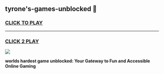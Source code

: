 
## tyrone's-games-unblocked 👋
<h3>
<a href="https://premium.freeplayer.one?title=tyrone's-games-unblocked&ref=14F">CLICK TO PLAY</a></h3>
<hr>

<h3>
<a href="https://premium.freeplayer.one?title=tyrone's-games-unblocked&ref=14F">CLICK 2 PLAY</a>
  
</h3>

<a href="https://premium.freeplayer.one?title=tyrone's-games-unblocked&ref=12F/"><img src="https://clearcache.store/games.png"></a>


**worlds hardest game unblocked: Your Gateway to Fun and Accessible Online Gaming**

